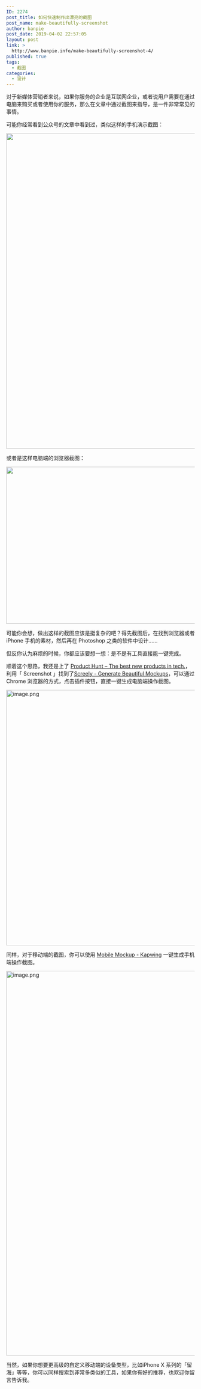 ```yaml
---
ID: 2274
post_title: 如何快速制作出漂亮的截图
post_name: make-beautifully-screenshot
author: banpie
post_date: 2019-04-02 22:57:05
layout: post
link: >
  http://www.banpie.info/make-beautifully-screenshot-4/
published: true
tags:
  - 截图
categories:
  - 设计
---
```

对于新媒体营销者来说，如果你服务的企业是互联网企业，或者说用户需要在通过电脑来购买或者使用你的服务，那么在文章中通过截图来指导，是一件非常常见的事情。

可能你经常看到公众号的文章中看到过，类似这样的手机演示截图：

<img class="alignnone size-full wp-image-2270" src="http://www.banpie.info/wp-content/uploads/2019/04/20190402225430-2.png" width="570" height="840" alt="" />

或者是这样电脑端的浏览器截图：

<img class="alignnone size-full wp-image-2271" src="http://www.banpie.info/wp-content/uploads/2019/04/20190402222332-3.png" width="1280" height="418" alt="" />

可能你会想，做出这样的截图应该是挺复杂的吧？得先截图后，在找到浏览器或者 iPhone 手机的素材，然后再在 Photoshop 之类的软件中设计……

但反你认为麻烦的时候，你都应该要想一想：是不是有工具直接能一键完成。

顺着这个思路，我还是上了 [Product Hunt – The best new products in tech.][1]，利用「 Screenshot 」找到了[Screely - Generate Beautiful Mockups][2]，可以通过 Chrome 浏览器的方式，点击插件按钮，直接一键生成电脑端操作截图。

<img class="alignnone size-full wp-image-2272" src="http://www.banpie.info/wp-content/uploads/2019/04/1552223236739-b16e9b6a-3041-4073-94a3-66af6a321555-3.png" width="1280" height="680" alt="image.png" title="image.png" />

同样，对于移动端的截图，你可以使用 [Mobile Mockup - Kapwing][3] 一键生成手机端操作截图。

<img class="alignnone size-full wp-image-2273" src="http://www.banpie.info/wp-content/uploads/2019/04/1552223512303-465c7f88-e518-4742-9d1e-b7358feb93ee-3.png" width="1024" height="1024" alt="image.png" title="image.png" />

当然，如果你想要更高级的自定义移动端的设备类型，比如iPhone X 系列的「留海」等等，你可以同样搜索到非常多类似的工具，如果你有好的推荐，也欢迎你留言告诉我。

 [1]: https://www.producthunt.com/#
 [2]: https://www.screely.com/
 [3]: https://www.kapwing.com/mobile-mockup
<!--stackedit_data:
eyJoaXN0b3J5IjpbMjA2NTAzNDgxNV19
-->